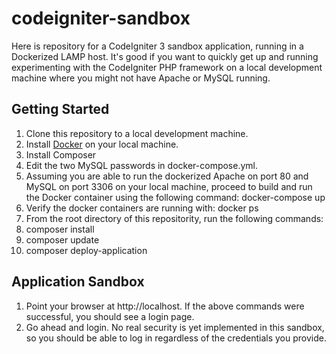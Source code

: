 # codeigniter-sandbox
Here is repository for a CodeIgniter 3 sandbox application, running in a Dockerized LAMP host. It's good if you want to quickly get up and running experimenting with the CodeIgniter PHP framework on a local development machine where you might not have Apache or MySQL running.

## Getting Started
1. Clone this repository to a local development machine.
1. Install [Docker](https://www.docker.com/) on your local machine.
1. Install Composer
1. Edit the two MySQL passwords in docker-compose.yml.
1. Assuming you are able to run the dockerized Apache on port 80 and MySQL on port 3306 on your local machine, proceed to build and run the Docker container using the following command: docker-compose up
1. Verify the docker containers are running with: docker ps
1. From the root directory of this repositority, run the following commands:
1. composer install
1. composer update
1. composer deploy-application

## Application Sandbox
1. Point your browser at http://localhost. If the above commands were successful, you should see a login page.
1. Go ahead and login. No real security is yet implemented in this sandbox, so you should be able to log in regardless of the credentials you provide.
